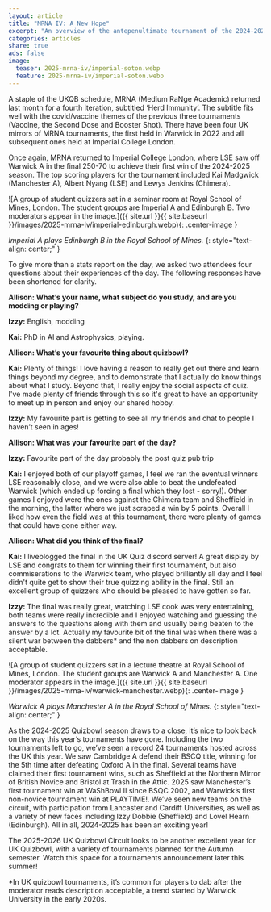 ```yaml
---
layout: article
title: "MRNA IV: A New Hope"
excerpt: "An overview of the antepenultimate tournament of the 2024-2025 UK QuizBowl season from moderators and players."
categories: articles
share: true
ads: false
image:
  teaser: 2025-mrna-iv/imperial-soton.webp
  feature: 2025-mrna-iv/imperial-soton.webp
---
```


A staple of the UKQB schedule, MRNA (Medium RaNge Academic) returned last month for a fourth iteration, subtitled ‘Herd Immunity’. The subtitle fits well with the covid/vaccine themes of the previous three tournaments (Vaccine, the Second Dose and Booster Shot). There have been four UK mirrors of MRNA tournaments, the first held in Warwick in 2022 and all subsequent ones held at Imperial College London.

Once again, MRNA returned to Imperial College London, where LSE saw off Warwick A in the final 250-70 to achieve their first win of the 2024-2025 season. The top scoring players for the tournament included Kai Madgwick (Manchester A), Albert Nyang (LSE) and Lewys Jenkins (Chimera).

![A group of student quizzers sat in a seminar room at Royal School of Mines, London. The student groups are Imperial A and Edinburgh B. Two moderators appear in the image.]({{ site.url }}{{ site.baseurl }}/images/2025-mrna-iv/imperial-edinburgh.webp){: .center-image }

*Imperial A plays Edinburgh B in the Royal School of Mines.*
{: style="text-align: center;" }

To give more than a stats report on the day, we asked two attendees four questions about their experiences of the day. The following responses have been shortened for clarity.

**Allison: What’s your name, what subject do you study, and are you modding or playing?**

**Izzy:** English, modding

**Kai:** PhD in AI and Astrophysics, playing.

**Allison: What’s your favourite thing about quizbowl?**

**Kai:** Plenty of things! I love having a reason to really get out there and learn things beyond my degree, and to demonstrate that I actually do know things about what I study. Beyond that, I really enjoy the social aspects of quiz. I've made plenty of friends through this so it's great to have an opportunity to meet up in person and enjoy our shared hobby.

**Izzy:** My favourite part is getting to see all my friends and chat to people I haven’t seen in ages!

**Allison: What was your favourite part of the day?**

**Izzy:** Favourite part of the day probably the post quiz pub trip 

**Kai:** I enjoyed both of our playoff games, I feel we ran the eventual winners LSE reasonably close, and we were also able to beat the undefeated Warwick (which ended up forcing a final which they lost - sorry!). Other games I enjoyed were the ones against the Chimera team and Sheffield in the morning, the latter where we just scraped a win by 5 points. Overall I liked how even the field was at this tournament, there were plenty of games that could have gone either way.

**Allison: What did you think of the final?**

**Kai:** I liveblogged the final in the UK Quiz discord server! A great display by LSE and congrats to them for winning their first tournament, but also commiserations to the Warwick team, who played brilliantly all day and I feel didn't quite get to show their true quizzing ability in the final. Still an excellent group of quizzers who should be pleased to have gotten so far.

**Izzy:** The final was really great, watching LSE cook was very entertaining, both teams were really incredible and I enjoyed watching and guessing the answers to the questions along with them and usually being beaten to the answer by a lot. Actually my favourite bit of the final was when there was a silent war between the dabbers* and the non dabbers on description acceptable.

![A group of student quizzers sat in a lecture theatre at Royal School of Mines, London. The student groups are Warwick A and Manchester A. One moderator appears in the image.]({{ site.url }}{{ site.baseurl }}/images/2025-mrna-iv/warwick-manchester.webp){: .center-image }

*Warwick A plays Manchester A in the Royal School of Mines.*
{: style="text-align: center;" }

As the 2024-2025 Quizbowl season draws to a close, it’s nice to look back on the way this year’s tournaments have gone. Including the two tournaments left to go, we’ve seen a record 24 tournaments hosted across the UK this year. We saw Cambridge A defend their BSCQ title, winning for the 5th time after defeating Oxford A in the final. Several teams have claimed their first tournament wins, such as Sheffield at the Northern Mirror of British Novice and Bristol at Trash in the Attic. 2025 saw Manchester’s first tournament win at WaShBowl II since BSQC 2002, and Warwick’s first non-novice tournament win at PLAYTIME!. We’ve seen new teams on the circuit, with participation from Lancaster and Cardiff Universities, as well as a variety of new faces including Izzy Dobbie (Sheffield) and Lovel Hearn (Edinburgh). All in all, 2024-2025 has been an exciting year!

The 2025-2026 UK Quizbowl Circuit looks to be another excellent year for UK Quizbowl, with a variety of tournaments planned for the Autumn semester. Watch this space for a tournaments announcement later this summer!

*In UK quizbowl tournaments, it’s common for players to dab after the moderator reads description acceptable, a trend started by Warwick University in the early 2020s.




